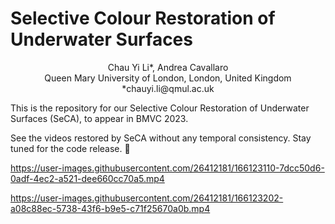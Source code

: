 # Selective Colour Restoration of Underwater Surfaces 
 <p align="center">
 Chau Yi Li*, Andrea Cavallaro</br>
 Queen Mary University of London, London, United Kingdom</br>
 *chauyi.li@qmul.ac.uk</br>
 </p>

This is the repository for our Selective Colour Restoration of Underwater Surfaces (SeCA), to appear in BMVC 2023.

See the videos restored by SeCA without any temporal consistency. Stay tuned for the code release. :ocean:


https://user-images.githubusercontent.com/26412181/166123110-7dcc50d6-0adf-4ec2-a521-dee660cc70a5.mp4


https://user-images.githubusercontent.com/26412181/166123202-a08c88ec-5738-43f6-b9e5-c71f25670a0b.mp4

